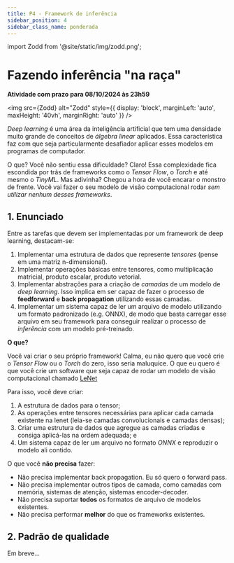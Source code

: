 ```yaml
---
title: P4 - Framework de inferência
sidebar_position: 4
sidebar_class_name: ponderada
---
```


import Zodd from '@site/static/img/zodd.png';

# Fazendo inferência "na raça"

**Atividade com prazo para 08/10/2024 às 23h59**

<img 
  src={Zodd}
  alt="Zodd"
  style={{ 
    display: 'block',
    marginLeft: 'auto',
    maxHeight: '40vh',
    marginRight: 'auto'
  }} 
/>
<br/>


*Deep learning* é uma área da inteligência artificial que tem uma densidade
muito grande de conceitos de *álgebra linear* aplicados. Essa característica
faz com que seja particularmente desafiador aplicar esses modelos em programas
de computador.

O que? Você não sentiu essa dificuldade? Claro! Essa complexidade fica
escondida por trás de frameworks como o *Tensor Flow*, o *Torch* e até mesmo o
*TinyML*. Mas adivinha? Chegou a hora de você encarar o monstro de frente. Você
vai fazer o seu modelo de visão computacional rodar *sem utilizar nenhum desses
frameworks*.

## 1. Enunciado

Entre as tarefas que devem ser implementadas por um framework de deep learning,
destacam-se:

1. Implementar uma estrutura de dados que represente *tensores* (pense em uma
   matriz n-dimensional).
2. Implementar operações básicas entre tensores, como multiplicação matricial,
   produto escalar, produto vetorial.
3. Implementar abstrações para a criação de *camadas* de um modelo de *deep
   learning*. Isso implica em ser capaz de fazer o processo de **feedforward**
   e **back propagation** utilizando essas camadas.
4. Implementar um sistema capaz de ler um arquivo de modelo utilizando um
   formato padronizado (e.g. ONNX), de modo que basta carregar esse arquivo em
   seu framework para conseguir realizar o processo de *inferência* com um
   modelo pré-treinado.

**O que?**

Você vai criar o seu próprio framework! Calma, eu não quero que você crie o
*Tensor Flow* ou o *Torch* do zero, isso seria maluquice. O que eu quero é que
você crie um software que seja capaz de rodar um modelo de visão computacional
chamado
[LeNet](https://medium.com/jonys-arcanjo/a-arquitetura-lenet-3982a1673333#:~:text=A%20LeNet%20consiste%20em%20sete,e%20uma%20camada%20de%20sa%C3%ADda.)

Para isso, você deve criar:

1. A estrutura de dados para o tensor;
2. As operações entre tensores necessárias para aplicar cada camada existente
   na lenet (leia-se camadas convolucionais e camadas densas);
3. Criar uma estrutura de dados que agregue as camadas criadas e consiga
   aplicá-las na ordem adequada; e
4. Um sistema capaz de ler um arquivo no formato *ONNX* e reproduzir o modelo
   ali contido.

O que você **não precisa** fazer:

* Não precisa implementar back propagation. Eu só quero o forward pass.
* Não precisa implementar outros tipos de camada, como camadas com memória,
  sistemas de atenção, sistemas encoder-decoder.
* Não precisa suportar **todos** os formatos de arquivo de modelos existentes.
* Não precisa performar **melhor** do que os frameworks existentes.

## 2. Padrão de qualidade

Em breve...
